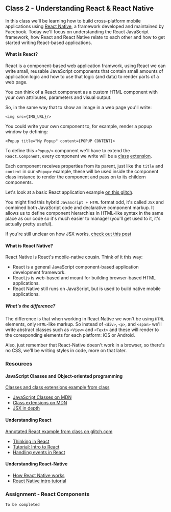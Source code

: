 ## Class 2 - Understanding React & React Native

In this class we'll be learning how to build cross-platform mobile applications using [React Native](https://facebook.github.io/react-native/), a framework developed and maintained by Facebook.
Today we'll focus on understanding the React JavaScript framework, how React and React Native relate to each other and how to get started writing React-based applications.

#### What is React?
React is a component-based web application framwork, using React we can write small, reusable JavaScript components that contain small amounts of application logic and how to use that logic (and data) to render parts of a web page.

You can think of a React component as a custom HTML component with your own attributes, parameters and visual output.

So, in the same way that to show an image in a web page you'll write:

`<img src={IMG_URL}/>`

You could write your own component to, for example, render a popup window by defining:

`<Popup title="My Popup" content={POPUP CONTENT}>`

To define this `<Popup/>` component we'll have to extend the `React.Component`, every component we write will be a [class](https://developer.mozilla.org/en-US/docs/Web/JavaScript/Reference/Classes) [extension](https://developer.mozilla.org/en-US/docs/Web/JavaScript/Reference/Classes/extends).

Each component receives properties from its parent, just like the `title` and `content` in our `<Popup>` example,
these will be used inside the component class instance to render the component and pass on to its childern components.

Let's look at a basic React application example [on this glitch](https://glitch.com/~react-basic).

You might find this hybrid `JavaScript + HTML` format odd, it's called `JSX` and combined both JavaScript code
and declarative component markup. It allows us to define component hierarchies in HTML-like syntax in the same 
place as our code so it's much easier to manage! (you'll get used to it, it's actually pretty useful).

If you're still unclear on how JSX works, [check out this post](https://reactjs.org/docs/jsx-in-depth.html)

#### What is React Native?

React Native is React's mobile-native cousin. Think of it this way:
- React is a general JavaScript component-based application development framework.
- React.js is web-based and meant for building browser-based HTML applications.
- React Native still runs on JavaScript, but is used to build native mobile applications.

##### What's the difference?
The difference is that when working in React Native we won't be using `HTML` elements, only `HTML`-like markup.
So instead of `<div>`, `<p>`, and `<span>` we'll write abstract classes such as `<View>` and `<Text>` and these
will render to the coresponding elements for each platform: iOS or Android.

Also, just remember that React-Native doesn't work in a browser, so there's no CSS, we'll be writing styles in code,
more on that later.

### Resources

#### JavaScript Classes and Object-oriented programming

[Classes and class extensions example from class](https://github.com/BarakChamo/Mobile-Application-Development/blob/master/Classes/examples/classes-and-extensions.js) 

- [JavaScript Classes on MDN](https://developer.mozilla.org/en-US/docs/Web/JavaScript/Reference/Classes)
- [Class extensions on MDN](https://developer.mozilla.org/en-US/docs/Web/JavaScript/Reference/Classes/extends)
- [JSX in depth](https://reactjs.org/docs/jsx-in-depth.html)

#### Understanding React
 [Annotated React example from class on glitch.com](https://glitch.com/edit/#!/react-basic?path=app/app.jsx:6:8) 

- [Thinking in React](https://reactjs.org/docs/thinking-in-react.html)
- [Tutorial: Intro to React](https://reactjs.org/tutorial/tutorial.html)
- [Handling events in React](https://reactjs.org/docs/handling-events.html)

#### Understanding React-Native
- [How React Native works](https://hackernoon.com/understanding-react-native-bridge-concept-e9526066ddb8)
- [React Native intro tutorial](https://facebook.github.io/react-native/docs/tutorial.html)

### Assignment - React Components
`To be completed`
